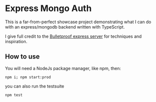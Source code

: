 # Express Mongo Auth

This is a far-from-perfect showcase project demonstrating what I can do with an express/mongodb backend written with TypeScript.

I give full credit to the [Bulletproof express server](https://github.com/santiq/bulletproof-nodejs) for techniques and inspiration.

## How to use

You will need a NodeJs package manager, like npm, then:

```
npm i; npm start:prod
```

you can also run the testsuite

```
npm test
```